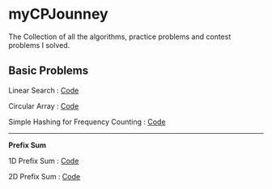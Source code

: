 # myCPJounney

The Collection of all the algorithms, practice problems and contest problems I solved.

## Basic Problems

Linear Search : [Code](./Practice/BasicProblem/linear_search.cpp)

Circular Array : [Code](./Practice/BasicProblem/circular_array.cpp)

Simple Hashing for Frequency Counting : [Code](./Practice/BasicProblem/hashing.cpp)

---

**Prefix Sum**

1D Prefix Sum : [Code](./Practice/BasicProblem/1DPrefixSum.cpp)

2D Prefix Sum : [Code](./Practice/BasicProblem/2DPrefixSum.cpp)

